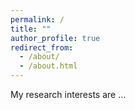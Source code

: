 ```yaml
---
permalink: /
title: ""
author_profile: true
redirect_from: 
  - /about/
  - /about.html
---
```


My research interests are ...
